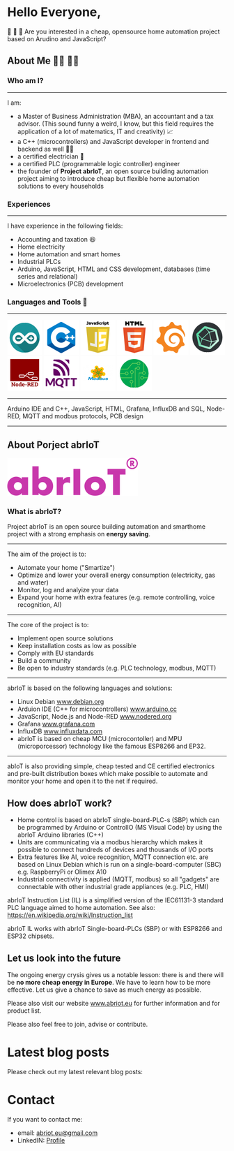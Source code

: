 <h1>Hello Everyone,</h1>

:wave: :wave: :wave:
Are you interested in a cheap, opensource home automation project based on Arudino and JavaScript?


<h2>About Me 👨‍🔧 👨‍💻</h2>

<h3>Who am I?</h3>

---

I am:
- a Master of Business Administration (MBA), an accountant and a tax advisor. (This sound funny a weird, I know, but this field requires the application of a lot of matematics, IT and creativity) 📈
- a C++ (microcontrollers) and JavaScript developer in frontend and backend as well 👨‍💻
- a certified electrician 🔌
- a certified PLC (programmable logic controller) engineer
- the founder of <strong>Project abrIoT</strong>, an open source building automation project aiming to introduce cheap but flexible home automation solutions to every households

<h3>Experiences</h3>

---

I have experience in the following fields:
- Accounting and taxation 😆
- Home electricity
- Home automation and smart homes
- Industrial PLCs
- Arduino, JavaScript, HTML and CSS development, databases (time series and relational)
- Microelectronics (PCB) development

<h3>Languages and Tools 🔧</h3>

---

<div>
  <img src="https://github.com/abrIoTeu/abrIoTeu/blob/main/Arduino.png" height="80px" width="80px">  
  <img src="https://github.com/abrIoTeu/abrIoTeu/blob/main/C%2B%2B.png" height="80px" width="80px">
  <img src="https://github.com/abrIoTeu/abrIoTeu/blob/main/JavaScript.png" height="80px" width="80px"> 
  <img src="https://github.com/abrIoTeu/abrIoTeu/blob/main/HTML.png" height="80px" width="80px">  
  <img src="https://github.com/abrIoTeu/abrIoTeu/blob/main/Grafana.png" height="80px" width="80px"> 
  <img src="https://github.com/abrIoTeu/abrIoTeu/blob/main/InfluxDB.png" height="80px" width="80px"> 
  <img src="https://github.com/abrIoTeu/abrIoTeu/blob/main/NodeRED.png" height="80px" width="80px">
  <img src="https://github.com/abrIoTeu/abrIoTeu/blob/main/MQTT.png" height="80px" width="80px">
  <img src="https://github.com/abrIoTeu/abrIoTeu/blob/main/modbus.png" height="80px" width="80px">
  <img src="https://github.com/abrIoTeu/abrIoTeu/blob/main/PCB.png" height="80px" width="80px">
</div>

---

Arduino IDE and C++, JavaScript, HTML, Grafana, InfluxDB and SQL, Node-RED, MQTT and modbus protocols, PCB design

---

<h2>About Porject abrIoT</h2>

<img src="https://github.com/abrIoTeu/abrIoTeu/blob/main/abriot_header_logo.png">

<h3>What is abrIoT?</h3>

Project abrIoT is an open source building automation and smarthome project with a strong emphasis on <strong>energy saving</strong>.

---

The aim of the project is to:
- Automate your home ("Smartize")
- Optimize and lower your overall energy consumption (electricity, gas and water)
- Monitor, log and analyize your data
- Expand your home with extra features (e.g. remote controlling, voice recognition, AI)

---

The core of the project is to:
- Implement open source solutions
- Keep installation costs as low as possible
- Comply with EU standards
- Build a community
- Be open to industry standards (e.g. PLC technology, modbus, MQTT)

---

abrIoT is based on the following languages and solutions:
- Linux Debian www.debian.org
- Arduion IDE (C++ for microcontrollers) www.arduino.cc
- JavaScript, Node.js and Node-RED www.nodered.org
- Grafana www.grafana.com
- InfluxDB www.influxdata.com
- abrIoT is based on cheap MCU (microcontoller) and MPU (microporcessor) technology like the famous ESP8266 and EP32.

---

abIoT is also providing simple, cheap tested and CE certified electronics and pre-built distribution boxes which make possible to automate and monitor your home and open it to the net if required.

<h2>How does abrIoT work?</h2>

- Home control is based on abrIoT single-board-PLC-s (SBP) which can be programmed by Arduino or ControlIO (MS Visual Code) by using the abrIoT Arduino libraries (C++)
- Units are communicating via a modbus hierarchy which makes it possible to connect hundreds of devices and thousands of I/O ports
- Extra features like AI, voice recognition, MQTT connection etc. are based on Linux Debian which is run on a single-board-computer (SBC) e.g. RaspberryPi or Olimex A10
- Industrial connectivity is applied (MQTT, modbus) so all "gadgets" are connectable with other industrial grade appliances (e.g. PLC, HMI)

abrIoT Instruction List (IL)  is a simplified version of the IEC61131-3 standard PLC language aimed to home automation. See also: https://en.wikipedia.org/wiki/Instruction_list

abrIoT IL works with abrIoT Single-board-PLCs (SBP) or with ESP8266 and ESP32 chipsets.


<h2>Let us look into the future</h2>

The ongoing energy crysis gives us a notable lesson: there is and there will be <strong>no more cheap energy in Europe</strong>. We have to learn how to be more effective. Let us give a chance to save as much energy as possible.

Please also visit our website www.abriot.eu for further information and for product list.

Please also feel free to join, advise or contribute.

<h1>Latest blog posts</h1>

Please check out my latest relevant blog posts:

<h1>Contact</h1>

If you want to contact me:
- email: <a href="mailto:abriot.eu@gmail.com" target="_blank">abriot.eu@gmail.com</a>
- LinkedIN: <a href="https://www.linkedin.com/in/attila-lantos-a4b737a2/" target="_blank">Profile</a>
